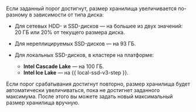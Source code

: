 Если заданный порог достигнут, размер хранилища увеличивается по-разному в зависимости от типа диска:

* Для сетевых HDD- и SSD-дисков — на большее из двух значений: 20 ГБ или 20% от текущего размера диска.
* Для нереплицируемых SSD-дисков — на 93 ГБ.
* Для локальных SSD-дисков, в кластере на платформе:

    * **Intel Cascade Lake** — на 100 ГБ.
    * **Intel Ice Lake** — на {{ local-ssd-v3-step }}.

Если порог срабатывания достигнут повторно, размер хранилища будет автоматически увеличиваться, пока не достигнет заданного максимума. После этого вы можете задать новый максимальный размер хранилища вручную.
